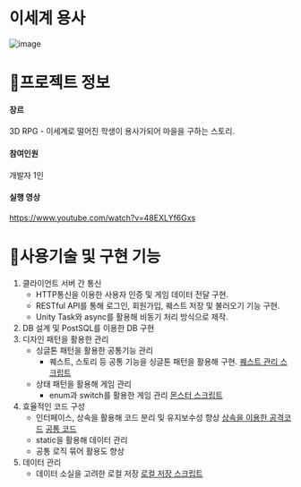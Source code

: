 # 이세계 용사

![image](https://github.com/user-attachments/assets/837b6fc7-1a05-42c8-957b-01f547661572)



# 📄프로젝트 정보
#### 장르
3D RPG - 이세계로 떨어진 학생이 용사가되어 마을을 구하는 스토리.

#### 참여인원
개발자 1인

#### 실행 영상
https://www.youtube.com/watch?v=48EXLYf6Gxs



# 📝사용기술 및 구현 기능
1) 클라이언트 서버 간 통신
   - HTTP통신을 이용한 사용자 인증 및 게임 데이터 전달 구현.
   - RESTful API를 통해 로그인, 회원가입, 퀘스트 저장 및 불러오기 기능 구현.
   - Unity Task와 async를 활용해 비동기 처리 방식으로 제작. 
2) DB 설계 및 PostSQL를 이용한 DB 구현
3) 디자인 패턴을 활용한 관리
   - 싱글톤 패턴을 활용한 공통기능 관리
     - 퀘스트, 스토리 등 공통 기능을 싱글톤 패턴을 활용해 구현. [퀘스트 관리 스크립트](https://github.com/pjsjyh/anotherRPG/blob/main/3dMMO/Assets/scripts/Quest/QuestManager.cs)
   - 상태 패턴을 활용해 게임 관리
     - enum과 switch를 활용한 게임 관리 [몬스터 스크립트](https://github.com/pjsjyh/anotherRPG/blob/main/3dMMO/Assets/scripts/GameComponent/Monster/Monster.cs)
4) 효율적인 코드 구성
   - 인터페이스, 상속을 활용해 코드 분리 및 유지보수성 향상 [상속을 이용한 공격코드](https://github.com/pjsjyh/ProtectTeeth/blob/master/ProtectTeeth/Assets/Scripts/Game/GoodTeethSetting.cs) [공통 코드](https://github.com/pjsjyh/ProtectTeeth/blob/master/ProtectTeeth/Assets/Scripts/Game/GoodSetting.cs)
   - static을 활용해 데이터 관리
   - 공통 로직 묶어 활용도 향상
5) 데이터 관리
   - 데이터 소실을 고려한 로컬 저장 [로컬 저장 스크립트](https://github.com/pjsjyh/anotherRPG/blob/main/3dMMO/Assets/scripts/GameComponent/Player/CharacterRepository.cs)
